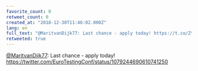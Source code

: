 ```yaml
---
favorite_count: 0
retweet_count: 0
created_at: "2018-12-30T11:46:02.000Z"
lang: en
full_text: "@MaritvanDijk77: Last chance - apply today! https://t.co/ZtWsInaTRO"
retweeted: true
---
```


[@MaritvanDijk77](https://twitter.com/MaritvanDijk77): Last chance - apply
today! <https://twitter.com/EuroTestingConf/status/1079244690610741250>
